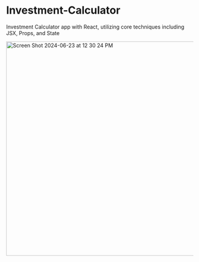 # Investment-Calculator
Investment Calculator app with React, utilizing core techniques including JSX, Props, and State

<img width="577" alt="Screen Shot 2024-06-23 at 12 30 24 PM" src="https://github.com/ezbuckeye/Investment-Calculator/assets/105604551/d6bf2402-2c59-4282-ba2b-9255d9d3d915">
